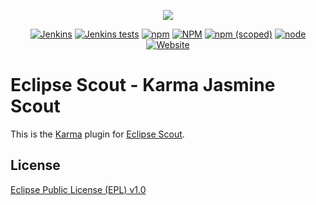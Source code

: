 <p align="center">
  <a href="https://www.eclipse.org/scout/" target="_blank" rel="noopener noreferrer"><img src="https://eclipsescout.github.io/assets/img/eclipse-scout-logo.svg"></a>
</p>

<p align="center">
  <a href="https://ci.eclipse.org/scout/view/Scout%20Nightly%20Jobs/job/scout-integration-22.0-RT-nightly_pipeline/" target="_blank" rel="noopener noreferrer"><img alt="Jenkins" src="https://img.shields.io/jenkins/build?jobUrl=https%3A%2F%2Fci.eclipse.org%2Fscout%2Fview%2FScout%2520Nightly%2520Jobs%2Fjob%2Fscout-integration-22.0-RT-nightly_pipeline%2F"></a>
  <a href="https://ci.eclipse.org/scout/view/Scout%20Nightly%20Jobs/job/scout-integration-22.0-RT-nightly_pipeline/" target="_blank" rel="noopener noreferrer"><img alt="Jenkins tests" src="https://img.shields.io/jenkins/tests?compact_message&jobUrl=https%3A%2F%2Fci.eclipse.org%2Fscout%2Fview%2FScout%2520Nightly%2520Jobs%2Fjob%2Fscout-integration-22.0-RT-nightly_pipeline%2F"></a>
  <a href="https://www.npmjs.com/package/@eclipse-scout/karma-jasmine-scout" target="_blank" rel="noopener noreferrer"><img alt="npm" src="https://img.shields.io/npm/dm/@eclipse-scout/karma-jasmine-scout"></a>
  <a href="https://www.eclipse.org/legal/epl-v10.html" target="_blank" rel="noopener noreferrer"><img alt="NPM" src="https://img.shields.io/npm/l/@eclipse-scout/karma-jasmine-scout"></a>
  <a href="https://www.npmjs.com/package/@eclipse-scout/karma-jasmine-scout" target="_blank" rel="noopener noreferrer"><img alt="npm (scoped)" src="https://img.shields.io/npm/v/@eclipse-scout/karma-jasmine-scout"></a>
  <a href="https://www.npmjs.com/package/@eclipse-scout/karma-jasmine-scout" target="_blank" rel="noopener noreferrer"><img alt="node" src="https://img.shields.io/node/v/@eclipse-scout/karma-jasmine-scout"></a>
  <a href="https://www.eclipse.org/scout/" target="_blank" rel="noopener noreferrer"><img alt="Website" src="https://img.shields.io/website?url=https%3A%2F%2Fwww.eclipse.org%2Fscout%2F"></a>
</p>

# Eclipse Scout - Karma Jasmine Scout

This is the [Karma](https://karma-runner.github.io) plugin for [Eclipse Scout](https://www.npmjs.com/package/@eclipse-scout/core).


## License

[Eclipse Public License (EPL) v1.0](https://www.eclipse.org/legal/epl-v10.html)
